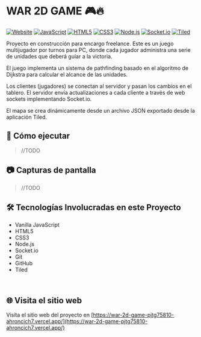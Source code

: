 # WAR 2D GAME 🎮🔥

[![Website](https://img.shields.io/website?url=https%3A%2F%2Fwar-2d-game-pjtg75810-ahroncich7.vercel.app%2F)](https://war-2d-game-pjtg75810-ahroncich7.vercel.app/)
[![JavaScript](https://img.shields.io/badge/JavaScript-ES6-yellow)](https://developer.mozilla.org/en-US/docs/Web/JavaScript)
[![HTML5](https://img.shields.io/badge/HTML5-orange)](https://developer.mozilla.org/en-US/docs/Web/HTML)
[![CSS3](https://img.shields.io/badge/CSS3-blue)](https://developer.mozilla.org/en-US/docs/Web/CSS)
[![Node.js](https://img.shields.io/badge/Node.js-v14.17.6-green)](https://nodejs.org/)
[![Socket.io](https://img.shields.io/badge/Socket.io-v4.4.1-black)](https://socket.io/)
[![Tiled](https://img.shields.io/badge/Tiled-v1.6.0-lightgrey)](https://www.mapeditor.org/)


Proyecto en construcción para encargo freelance. Este es un juego multijugador por turnos para PC, donde cada jugador administra una serie de unidades que deberá guiar a la victoria.

El juego implementa un sistema de pathfinding basado en el algoritmo de Dijkstra para calcular el alcance de las unidades.

Los clientes (jugadores) se conectan al servidor y pasan los cambios en el tablero. El servidor envía actualizaciones a cada cliente a través de web sockets implementando Socket.io.

El mapa se crea dinámicamente desde un archivo JSON exportado desde la aplicación Tiled.

## 🚀 Cómo ejecutar

> //TODO

## 📷 Capturas de pantalla

> //TODO

## 🛠️ Tecnologías Involucradas en este Proyecto

- Vanilla JavaScript
- HTML5
- CSS3
- Node.js
- Socket.io
- Git
- GitHub
- Tiled

<br>

## 🌐 Visita el sitio web

Visita el sitio web del proyecto en [https://war-2d-game-pjtg75810-ahroncich7.vercel.app/](https://war-2d-game-pjtg75810-ahroncich7.vercel.app/)
